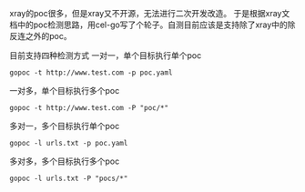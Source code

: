 xray的poc很多，但是xray又不开源，无法进行二次开发改造。
于是根据xray文档中的poc检测思路，用cel-go写了个轮子。自测目前应该是支持除了xray中的除反连之外的poc。

目前支持四种检测方式
一对一，单个目标执行单个poc
```
gopoc -t http://www.test.com -p poc.yaml
```
一对多，单个目标执行多个poc
```
gopoc -t http://www.test.com -P "poc/*"
```
多对一，多个目标执行单个poc
```
gopoc -l urls.txt -p poc.yaml
```
多对多，多个目标执行多个poc
```
gopoc -l urls.txt -P "pocs/*"
```